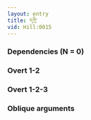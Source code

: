 ```yaml
---
layout: entry
title: དཀྲི་
vid: Hill:0015
---
```

### Dependencies (N = 0)


### Overt 1-2


### Overt 1-2-3


### Oblique arguments
